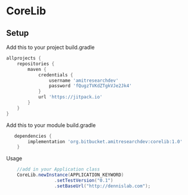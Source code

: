 # CoreLib

## Setup


Add this to your project build.gradle
``` gradle
allprojects {
    repositories {
        maven {
            credentials {
                username 'amitresearchdev'
                password 'fQugzTVKdZTgkVJe2Jk4'
            }
            url 'https://jitpack.io'
        }
    }
}
```
Add this to your module build.gradle

```gradle
   dependencies {
        implementation 'org.bitbucket.amitresearchdev:corelib:1.0'
    }

```

Usage

```java
	//add in your Application class
    CoreLib.newInstance(APPLICATION_KEYWORD)
                  .setTestVersion("0.1")
                  .setBaseUrl("http://dennislab.com");

```